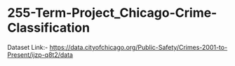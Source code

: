 # 255-Term-Project_Chicago-Crime-Classification

Dataset Link:-
https://data.cityofchicago.org/Public-Safety/Crimes-2001-to-Present/ijzp-q8t2/data
